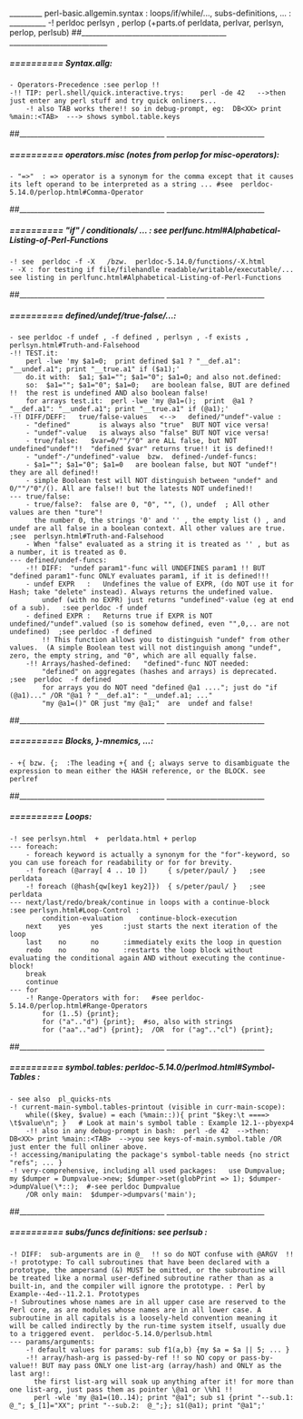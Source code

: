 _________ perl-basic.allgemin.syntax : loops/if/while/..., subs-definitions, ... : __________
-! perldoc  perlsyn , perlop   (+parts.of perldata, perlvar, perlsyn, perlop, perlsub)
##________________________________________  ___________________________


#####  ==========  Syntax.allg:
	- Operators-Precedence :see perlop !!
	-!! TIP: perl.shell/quick.interactive.trys:    perl -de 42   -->then just enter any perl stuff and try quick onliners...
		-! also TAB works there!! so in debug-prompt, eg:  DB<XX> print %main::<TAB>  ---> shows symbol.table.keys
##________________________________________  ___________________________


#####  ==========  operators.misc (notes from perlop for misc-operators):
	- "=>"  : => operator is a synonym for the comma except that it causes its left operand to be interpreted as a string ... #see  perldoc-5.14.0/perlop.html#Comma-Operator
##________________________________________  ___________________________


#####  ==========  "if" / conditionals/ ... : see perlfunc.html#Alphabetical-Listing-of-Perl-Functions
	-! see  perldoc -f -X   /bzw.  perldoc-5.14.0/functions/-X.html
	- -X : for testing if file/filehandle readable/writable/executable/... see listing in perlfunc.html#Alphabetical-Listing-of-Perl-Functions
##________________________________________  ___________________________


#####  ==========  defined/undef/true-false/...:
	- see perldoc -f undef , -f defined , perlsyn , -f exists , perlsyn.html#Truth-and-Falsehood
	-!! TEST.it:
		perl -lwe 'my $a1=0;  print defined $a1 ? "__def.a1": "__undef.a1"; print "__true.a1" if ($a1);'
		do.it with:  $a1; $a1=""; $a1="0"; $a1=0; and also not.defined:
		so:  $a1=""; $a1="0"; $a1=0;   are boolean false, BUT are defined !!  the rest is undefined AND also boolean false!
		for arrays test.it:  perl -lwe 'my @a1=();  print  @a1 ? "__def.a1": "__undef.a1"; print "__true.a1" if (@a1);'
	-!! DIFF/DEFF:   true/false-values   <-->   defined/"undef"-value :
		- "defined"       is always also "true"  BUT NOT vice versa!
		- "undef"-value   is always also "false" BUT NOT vice versa!
		- true/false:   $var=0/""/"0" are ALL false, but NOT undefined"undef"!!  "defined $var" returns true!! it is defined!!
		- "undef"-/"undefined"-value  bzw.  defined-/undef-funcs:
		- $a1=""; $a1="0"; $a1=0   are boolean false, but NOT "undef"! they are all defined!!
		- simple Boolean test will NOT distinguish between "undef" and 0/""/"0"/(). All are false!! but the latests NOT undefined!!
	--- true/false:
		- true/false?:  false are 0, "0", "", (), undef  ; All other values are then "ture"!
		  the number 0, the strings '0' and '' , the empty list () , and undef are all false in a boolean context. All other values are true.  ;see  perlsyn.html#Truth-and-Falsehood
		- When "false" evaluated as a string it is treated as '' , but as a number, it is treated as 0.
	--- defined/undef-funcs:
		-!! DIFF:  "undef param1"-func will UNDEFINES param1 !! BUT  "defined param1"-func ONLY evaluates param1, if it is defined!!!
		- undef EXPR   :   Undefines the value of EXPR, (do NOT use it for Hash; take "delete" instead). Always returns the undefined value.
			undef (with no EXPR) just returns "undefined"-value (eg at end of a sub).   :see perldoc -f undef
		- defined EXPR :   Returns true if EXPR is NOT undefined/"undef".valued (so is somehow defined, even "",0,.. are not undefined)  ;see perldoc -f defined
			!! This function allows you to distinguish "undef" from other values.  (A simple Boolean test will not distinguish among "undef", zero, the empty string, and "0", which are all equally false.
		-!! Arrays/hashed-defined:   "defined"-func NOT needed:
			"defined" on aggregates (hashes and arrays) is deprecated.   ;see  perldoc  -f defined 
			for arrays you do NOT need "defined @a1 ...."; just do "if (@a1)..." /OR "@a1 ? "__def.a1": "__undef.a1; ..."
			"my @a1=()" OR just "my @a1;"  are  undef and false!
##________________________________________  ___________________________


#####  ==========  Blocks, }-mnemics, ...:
	- +{ bzw. {;  :The leading +{ and {; always serve to disambiguate the expression to mean either the HASH reference, or the BLOCK. see perlref
##________________________________________  ___________________________


#####  ==========  Loops:
	-! see perlsyn.html  +  perldata.html + perlop
	--- foreach:
		- foreach keyword is actually a synonym for the "for"-keyword, so you can use foreach for readability or for for brevity.
		-! foreach (@array[ 4 .. 10 ])     { s/peter/paul/ }   ;see perldata
		-! foreach (@hash{qw[key1 key2]})  { s/peter/paul/ }   ;see perldata
	--- next/last/redo/break/continue in loops with a continue-block   :see perlsyn.html#Loop-Control :
			condition-evaluation	continue-block-execution
		next	yes		yes		:just starts the next iteration of the loop
		last	no		no		:immediately exits the loop in question
		redo	no		no		:restarts the loop block without evaluating the conditional again AND without executing the continue-block!
		break
		continue
	--- for
		-! Range-Operators with for:   #see perldoc-5.14.0/perlop.html#Range-Operators
			for (1..5) {print}; 
			for ("a".."d") {print};  #so, also with strings
			for ("aa".."ad") {print};  /OR  for ("ag".."cl") {print};
##________________________________________  ___________________________


#####  ==========  symbol.tables:       perldoc-5.14.0/perlmod.html#Symbol-Tables :
	- see also  pl_quicks-nts
	-! current-main-symbol.tables-printout (visible in curr-main-scope):
		while(($key, $value) = each (%main::)){ print "$key:\t ====> \t$value\n"; }   # Look at main's symbol table : Example 12.1--pbyexp4
		-!! also in any debug-prompt in bash:  perl -de 42  -->then:  DB<XX> print %main::<TAB>  -->you see keys-of-main.symbol.table /OR just enter the full onliner above.
	-! accessing/manipulating the package's symbol-table needs {no strict "refs"; ... }
	-! very-comprehensive, including all used packages:   use Dumpvalue; my $dumper = Dumpvalue->new; $dumper->set(globPrint => 1); $dumper->dumpValue(\*::);  #-see perldoc Dumpvalue
		/OR only main:  $dumper->dumpvars('main');
##________________________________________  ___________________________


#####  ==========  subs/funcs definitions:  see  perlsub :
	-! DIFF:  sub-arguments are in @_  !! so do NOT confuse with @ARGV  !!
	-! prototype: To call subroutines that have been declared with a prototype, the ampersand (&) MUST be omitted, or the subroutine will be treated like a normal user-defined subroutine rather than as a built-in, and the compiler will ignore the prototype. : Perl by Example--4ed--11.2.1. Prototypes 
	-! Subroutines whose names are in all upper case are reserved to the Perl core, as are modules whose names are in all lower case. A subroutine in all capitals is a loosely-held convention meaning it will be called indirectly by the run-time system itself, usually due to a triggered event.  perldoc-5.14.0/perlsub.html
	--- params/arguments:
		-! default values for params: sub f1(a,b) {my $a = $a || 5; ... }
		-!! array/hash-arg is passed-by-ref !! so NO copy or pass-by-value!! BUT may pass ONLY one list-arg (array/hash) and ONLY as the last arg!:
		  the first list-arg will soak up anything after it! for more than one list-arg, just pass them as pointer \@a1 or \%h1 !!
		  perl -wle 'my @a1=(10..14); print "@a1"; sub s1 {print "--sub.1:  @_"; $_[1]="XX"; print "--sub.2:  @_";}; s1(@a1); print "@a1";'
